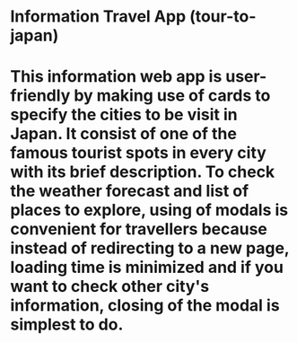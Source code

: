 # Information Travel App (tour-to-japan)

# This information web app is user-friendly by making use of cards to specify the cities to be visit in Japan. It consist of one of the famous tourist spots in every city with its brief description. To check the weather forecast and list of places to explore, using of modals is convenient for travellers because instead of redirecting to a new page, loading time is minimized and if you want to check other city's information, closing of the modal is simplest to do.
